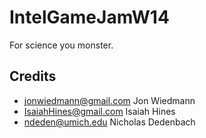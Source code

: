 IntelGameJamW14
=========

For science you monster.

Credits
------------
* jonwiedmann@gmail.com Jon Wiedmann
* IsaiahHines@gmail.com Isaiah Hines
* ndeden@umich.edu Nicholas Dedenbach
